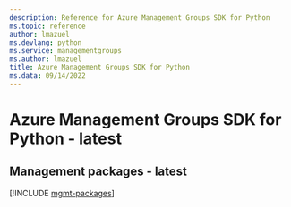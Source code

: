 ```yaml
---
description: Reference for Azure Management Groups SDK for Python
ms.topic: reference
author: lmazuel
ms.devlang: python
ms.service: managementgroups
ms.author: lmazuel
title: Azure Management Groups SDK for Python
ms.data: 09/14/2022
---
```

# Azure Management Groups SDK for Python - latest

## Management packages - latest
[!INCLUDE [mgmt-packages](management-groups-mgmt-index.md)]